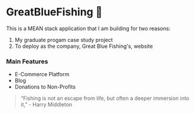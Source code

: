 # GreatBlueFishing   :fishing_pole_and_fish:

This is a MEAN stack application that I am building for two reasons:
  1. My graduate progam case study project
  2. To deploy as the company, Great Blue Fishing's, website
  
### Main Features
  * E-Commerce Platform
  * Blog
  * Donations to Non-Profits

> “Fishing is not an escape from life, but often a deeper immersion into it,” - Harry Middleton
